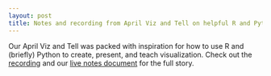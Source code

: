 ```yaml
---
layout: post
title: Notes and recording from April Viz and Tell on helpful R and Python packages
---
```

Our April Viz and Tell was packed with inspiration for how to use R and (briefly) Python to create, present, and teach visualization. Check out the [recording](https://umich.box.com/s/7bpubtzm0tob3tplkhzc6k8f99ixku31) and our [live notes document](https://docs.google.com/document/d/1vqsYBxQn3QtwrUV4_k2gTY_OAlN3IloMXMk6NhhqAiU/edit#) for the full story.
